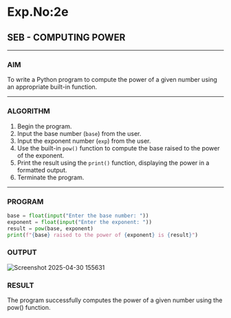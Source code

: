# Exp.No:2e  
## SEB - COMPUTING POWER

---

### AIM  
To write a Python program to compute the power of a given number using an appropriate built-in function.

---

### ALGORITHM

1. Begin the program.  
2. Input the base number (`base`) from the user.  
3. Input the exponent number (`exp`) from the user.  
4. Use the built-in `pow()` function to compute the base raised to the power of the exponent.  
5. Print the result using the `print()` function, displaying the power in a formatted output.  
6. Terminate the program.

---

### PROGRAM

```python
base = float(input("Enter the base number: "))
exponent = float(input("Enter the exponent: "))
result = pow(base, exponent)
print(f"{base} raised to the power of {exponent} is {result}")
```
### OUTPUT
![Screenshot 2025-04-30 155631](https://github.com/user-attachments/assets/f0703822-c105-4dde-a1b8-eb4f5efff1bd)

### RESULT
The program successfully computes the power of a given number using the pow() function.
